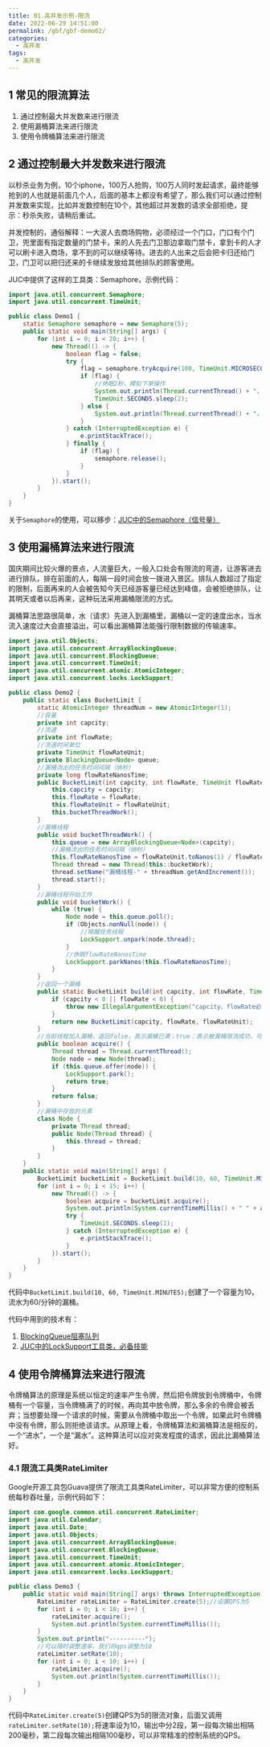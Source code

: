 ```yaml
---
title: 01.高并发示例-限流
date: 2022-06-29 14:51:00
permalink: /gbf/gbf-demo02/
categories: 
  - 高并发
tags: 
  - 高并发
---
```


## 1 常见的限流算法

1. 通过控制最大并发数来进行限流
2. 使用漏桶算法来进行限流
3. 使用令牌桶算法来进行限流

## 2 通过控制最大并发数来进行限流

以秒杀业务为例，10个iphone，100万人抢购，100万人同时发起请求，最终能够抢到的人也就是前面几个人，后面的基本上都没有希望了，那么我们可以通过控制并发数来实现，比如并发数控制在10个，其他超过并发数的请求全部拒绝，提示：秒杀失败，请稍后重试。

并发控制的，通俗解释：一大波人去商场购物，必须经过一个门口，门口有个门卫，兜里面有指定数量的门禁卡，来的人先去门卫那边拿取门禁卡，拿到卡的人才可以刷卡进入商场，拿不到的可以继续等待。进去的人出来之后会把卡归还给门卫，门卫可以把归还来的卡继续发放给其他排队的顾客使用。

JUC中提供了这样的工具类：Semaphore，示例代码：

```java
import java.util.concurrent.Semaphore;
import java.util.concurrent.TimeUnit;

public class Demo1 {
    static Semaphore semaphore = new Semaphore(5);
    public static void main(String[] args) {
        for (int i = 0; i < 20; i++) {
            new Thread(() -> {
                boolean flag = false;
                try {
                    flag = semaphore.tryAcquire(100, TimeUnit.MICROSECONDS);
                    if (flag) {
                        //休眠2秒，模拟下单操作
                        System.out.println(Thread.currentThread() + "，尝试下单中。。。。。");
                        TimeUnit.SECONDS.sleep(2);
                    } else {
                        System.out.println(Thread.currentThread() + "，秒杀失败，请稍微重试！");
                    }
                } catch (InterruptedException e) {
                    e.printStackTrace();
                } finally {
                    if (flag) {
                        semaphore.release();
                    }
                }
            }).start();
        }
    }
}
```

关于`Semaphore`的使用，可以移步：[JUC中的Semaphore（信号量）](http://itsoku.com/course/1/15)

## 3 使用漏桶算法来进行限流

国庆期间比较火爆的景点，人流量巨大，一般入口处会有限流的弯道，让游客进去进行排队，排在前面的人，每隔一段时间会放一拨进入景区。排队人数超过了指定的限制，后面再来的人会被告知今天已经游客量已经达到峰值，会被拒绝排队，让其明天或者以后再来，这种玩法采用漏桶限流的方式。

漏桶算法思路很简单，水（请求）先进入到漏桶里，漏桶以一定的速度出水，当水流入速度过大会直接溢出，可以看出漏桶算法能强行限制数据的传输速率。

```java
import java.util.Objects;
import java.util.concurrent.ArrayBlockingQueue;
import java.util.concurrent.BlockingQueue;
import java.util.concurrent.TimeUnit;
import java.util.concurrent.atomic.AtomicInteger;
import java.util.concurrent.locks.LockSupport;

public class Demo2 {
    public static class BucketLimit {
        static AtomicInteger threadNum = new AtomicInteger(1);
        //容量
        private int capcity;
        //流速
        private int flowRate;
        //流速时间单位
        private TimeUnit flowRateUnit;
        private BlockingQueue<Node> queue;
        //漏桶流出的任务时间间隔（纳秒）
        private long flowRateNanosTime;
        public BucketLimit(int capcity, int flowRate, TimeUnit flowRateUnit) {
            this.capcity = capcity;
            this.flowRate = flowRate;
            this.flowRateUnit = flowRateUnit;
            this.bucketThreadWork();
        }
        //漏桶线程
        public void bucketThreadWork() {
            this.queue = new ArrayBlockingQueue<Node>(capcity);
            //漏桶流出的任务时间间隔（纳秒）
            this.flowRateNanosTime = flowRateUnit.toNanos(1) / flowRate;
            Thread thread = new Thread(this::bucketWork);
            thread.setName("漏桶线程-" + threadNum.getAndIncrement());
            thread.start();
        }
        //漏桶线程开始工作
        public void bucketWork() {
            while (true) {
                Node node = this.queue.poll();
                if (Objects.nonNull(node)) {
                    //唤醒任务线程
                    LockSupport.unpark(node.thread);
                }
                //休眠flowRateNanosTime
                LockSupport.parkNanos(this.flowRateNanosTime);
            }
        }
        //返回一个漏桶
        public static BucketLimit build(int capcity, int flowRate, TimeUnit flowRateUnit) {
            if (capcity < 0 || flowRate < 0) {
                throw new IllegalArgumentException("capcity、flowRate必须大于0！");
            }
            return new BucketLimit(capcity, flowRate, flowRateUnit);
        }
        //当前线程加入漏桶，返回false，表示漏桶已满；true：表示被漏桶限流成功，可以继续处理任务
        public boolean acquire() {
            Thread thread = Thread.currentThread();
            Node node = new Node(thread);
            if (this.queue.offer(node)) {
                LockSupport.park();
                return true;
            }
            return false;
        }
        //漏桶中存放的元素
        class Node {
            private Thread thread;
            public Node(Thread thread) {
                this.thread = thread;
            }
        }
    }
    public static void main(String[] args) {
        BucketLimit bucketLimit = BucketLimit.build(10, 60, TimeUnit.MINUTES);
        for (int i = 0; i < 15; i++) {
            new Thread(() -> {
                boolean acquire = bucketLimit.acquire();
                System.out.println(System.currentTimeMillis() + " " + acquire);
                try {
                    TimeUnit.SECONDS.sleep(1);
                } catch (InterruptedException e) {
                    e.printStackTrace();
                }
            }).start();
        }
    }
}
```

代码中`BucketLimit.build(10, 60, TimeUnit.MINUTES);`创建了一个容量为10，流水为60/分钟的漏桶。

代码中用到的技术有：

1. [BlockingQueue阻塞队列](http://itsoku.com/course/1/25)
2. [JUC中的LockSupport工具类，必备技能](http://itsoku.com/course/1/14)

## 4 使用令牌桶算法来进行限流

令牌桶算法的原理是系统以恒定的速率产生令牌，然后把令牌放到令牌桶中，令牌桶有一个容量，当令牌桶满了的时候，再向其中放令牌，那么多余的令牌会被丢弃；当想要处理一个请求的时候，需要从令牌桶中取出一个令牌，如果此时令牌桶中没有令牌，那么则拒绝该请求。从原理上看，令牌桶算法和漏桶算法是相反的，一个“进水”，一个是“漏水”。这种算法可以应对突发程度的请求，因此比漏桶算法好。

### 4.1 限流工具类RateLimiter

Google开源工具包Guava提供了限流工具类RateLimiter，可以非常方便的控制系统每秒吞吐量，示例代码如下：

```java
import com.google.common.util.concurrent.RateLimiter;
import java.util.Calendar;
import java.util.Date;
import java.util.Objects;
import java.util.concurrent.ArrayBlockingQueue;
import java.util.concurrent.BlockingQueue;
import java.util.concurrent.TimeUnit;
import java.util.concurrent.atomic.AtomicInteger;
import java.util.concurrent.locks.LockSupport;

public class Demo3 {
    public static void main(String[] args) throws InterruptedException {
        RateLimiter rateLimiter = RateLimiter.create(5);//设置QPS为5
        for (int i = 0; i < 10; i++) {
            rateLimiter.acquire();
            System.out.println(System.currentTimeMillis());
        }
        System.out.println("----------");
        //可以随时调整速率，我们将qps调整为10
        rateLimiter.setRate(10);
        for (int i = 0; i < 10; i++) {
            rateLimiter.acquire();
            System.out.println(System.currentTimeMillis());
        }
    }
}
```

代码中`RateLimiter.create(5)`创建QPS为5的限流对象，后面又调用`rateLimiter.setRate(10);`将速率设为10，输出中分2段，第一段每次输出相隔200毫秒，第二段每次输出相隔100毫秒，可以非常精准的控制系统的QPS。